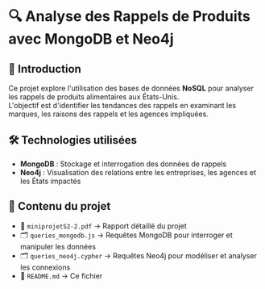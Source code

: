 # 🔍 Analyse des Rappels de Produits avec MongoDB et Neo4j  

## 📌 Introduction  
Ce projet explore l'utilisation des bases de données **NoSQL** pour analyser les rappels de produits alimentaires aux États-Unis.  
L'objectif est d'identifier les tendances des rappels en examinant les marques, les raisons des rappels et les agences impliquées.  

## 🛠 Technologies utilisées  
- **MongoDB** : Stockage et interrogation des données de rappels  
- **Neo4j** : Visualisation des relations entre les entreprises, les agences et les États impactés  

## 📂 Contenu du projet  
- 📄 `miniprojetS2-2.pdf` → Rapport détaillé du projet  
- 🗂 `queries_mongodb.js` → Requêtes MongoDB pour interroger et manipuler les données  
- 🗂 `queries_neo4j.cypher` → Requêtes Neo4j pour modéliser et analyser les connexions  
- 📖 `README.md` → Ce fichier  

